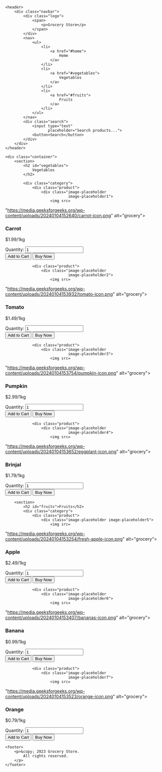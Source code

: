 <!DOCTYPE html>
<html lang="en">

<head>
    <meta charset="UTF-8">
    <meta name="viewport" 
          content="width=device-width, 
                   initial-scale=1.0">
    <link rel="stylesheet" 
          href="styles.css">
    <title>Grocery Store</title>
</head>

<body>

    <header>
        <div class="navbar">
            <div class="logo">
                <span>
                    <p>Grocery Store</p>
                </span>
            </div>
            <nav>
                <ul>
                    <li>
                        <a href="#home">
                            Home
                        </a>
                    </li>
                    <li>
                        <a href="#vegetables">
                            Vegetables
                        </a>
                    </li>
                    <li>
                        <a href="#fruits">
                            Fruits
                        </a>
                    </li>
                </ul>
            </nav>
            <div class="search">
                <input type="text" 
                       placeholder="Search products...">
                <button>Search</button>
            </div>
        </div>
    </header>

    <div class="container">
        <section>
            <h2 id="vegetables">
                Vegetables
            </h2>

            <div class="category">
                <div class="product">
                    <div class="image-placeholder 
                                image-placeholder1">
                        <img src=
"https://media.geeksforgeeks.org/wp-content/uploads/20240104152640/carrot-icon.png"
                             alt="grocery">
                    </div>
                    <h3>Carrot</h3>
                    <p class="price">$1.99/1kg</p>
                    <div class="qyt">
                        <label for="quantity_vegetable1">
                            Quantity:
                        </label>
                        <input type="number" 
                               id="quantity_vegetable1" 
                               value="1">
                    </div>
                    <div class="productbtns">
                        <button>
                            Add to Cart
                        </button>
                        <button>
                            Buy Now
                        </button>
                    </div>
                </div>

                <div class="product">
                    <div class="image-placeholder 
                                image-placeholder2">
                        <img src=
"https://media.geeksforgeeks.org/wp-content/uploads/20240104153932/tomato-icon.png"
                            alt="grocery">
                    </div>
                    <h3>Tomato</h3>
                    <p class="price">$1.49/1kg</p>
                    <div class="qyt">
                        <label for="quantity_vegetable2">
                            Quantity:
                        </label>
                        <input type="number" 
                               id="quantity_vegetable2" 
                               value="1">
                    </div>
                    <div class="productbtns">
                        <button>Add to Cart</button>
                        <button>Buy Now</button>
                    </div>
                </div>

                <div class="product">
                    <div class="image-placeholder 
                                image-placeholder3">
                        <img src=
"https://media.geeksforgeeks.org/wp-content/uploads/20240104153754/pumpkin-icon.png"
                            alt="grocery">
                    </div>
                    <h3>Pumpkin</h3>
                    <p class="price">$2.99/1kg</p>
                    <div class="qyt">
                        <label for="quantity_vegetable3">
                            Quantity:
                        </label>
                        <input type="number" 
                               id="quantity_vegetable3" 
                               value="1">
                    </div>
                    <div class="productbtns">
                        <button>Add to Cart</button>
                        <button>Buy Now</button>
                    </div>
                </div>

                <div class="product">
                    <div class="image-placeholder 
                                image-placeholder4">
                        <img src=
"https://media.geeksforgeeks.org/wp-content/uploads/20240104153652/eggplant-icon.png"
                            alt="grocery">
                    </div>
                    <h3>Brinjal</h3>
                    <p class="price">$1.79/1kg</p>
                    <div class="qyt">
                        <label for="quantity_vegetable4">
                            Quantity:
                        </label>
                        <input type="number" 
                               id="quantity_vegetable4" 
                               value="1">
                    </div>
                    <div class="productbtns">
                        <button>Add to Cart</button>
                        <button>Buy Now</button>
                    </div>
                </div>
            </div>
        </section>

        <section>
            <h2 id="fruits">Fruits</h2>
            <div class="category">
                <div class="product">
                    <div class="image-placeholder image-placeholder5">
                        <img src=
"https://media.geeksforgeeks.org/wp-content/uploads/20240104153254/fresh-apple-icon.png"
                            alt="grocery">
                    </div>
                    <h3>Apple</h3>
                    <p class="price">$2.49/1kg</p>
                    <div class="qyt">
                        <label for="quantity_fruit1">
                            Quantity:
                        </label>
                        <input type="number" 
                               id="quantity_fruit1"
                               value="1">
                    </div>
                    <div class="productbtns">
                        <button>Add to Cart</button>
                        <button>Buy Now</button>
                    </div>
                </div>

                <div class="product">
                    <div class="image-placeholder 
                                image-placeholder6">
                        <img src=
"https://media.geeksforgeeks.org/wp-content/uploads/20240104153407/bananas-icon.png"
                            alt="grocery">
                    </div>
                    <h3>Banana</h3>
                    <p class="price">$0.99/1kg</p>
                    <div class="qyt">
                        <label for="quantity_fruit2">
                            Quantity:
                        </label>
                        <input type="number" 
                               id="quantity_fruit2" 
                               value="1">
                    </div>
                    <div class="productbtns">
                        <button>Add to Cart</button>
                        <button>Buy Now</button>
                    </div>
                </div>

                <div class="product">
                    <div class="image-placeholder 
                                image-placeholder7">
                        <img src=
"https://media.geeksforgeeks.org/wp-content/uploads/20240104153523/orange-icon.png"
                            alt="grocery">
                    </div>
                    <h3>Orange</h3>
                    <p class="price">$0.79/1kg</p>
                    <div class="qyt">
                        <label for="quantity_fruit4">
                            Quantity:
                        </label>
                        <input type="number" 
                               id="quantity_fruit4" 
                               value="1">
                    </div>
                    <div class="productbtns">
                        <button>Add to Cart</button>
                        <button>Buy Now</button>
                    </div>
                </div>
            </div>
        </section>
    </div>

    <footer>
        <p>&copy; 2023 Grocery Store.
            All rights reserved.
        </p>
    </footer>

</body>

</html>
